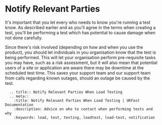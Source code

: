 # Notify Relevant Parties

It's important that you let every who needs to know you're running a test know.
As described earlier and as you'll agree in the terms when creating a test, you'll
be performing a test which has potential to cause damage when not done carefully.

Since there's risk involved (depending on how and when you use the product), you should
let individuals in you organisation know that the test is being performed. This
will let your organisation perform pre-requisite tasks you may have, such as
a risk assessment, but it will also mean that potential users of a site or application
are aware there may be downtime at the scheduled test time. This saves your
support team and our support team from calls regarding known outages, should an
outage be caused by the test.


```eval_rst
  .. title:: Notify Relevant Parties When Load Testing
  .. meta::
    :title: Notify Relevant Parties When Load Testing | UKFast Documentation
    :description: Advice on who to contact when performing tests and why
    :keywords: load, test, testing, loadtest, load-test, notification
```
